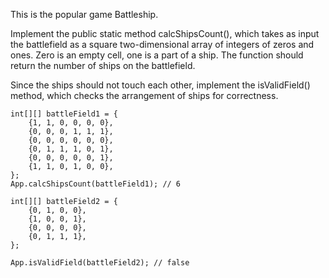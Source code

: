 This is the popular game Battleship.

Implement the public static method calcShipsCount(),
which takes as input the battlefield as a square two-dimensional array of integers of zeros and ones.
Zero is an empty cell, one is a part of a ship. The function should return the number of ships on the battlefield.

Since the ships should not touch each other, implement the isValidField() method, which checks the arrangement of
ships for correctness.
```
int[][] battleField1 = {
    {1, 1, 0, 0, 0, 0},
    {0, 0, 0, 1, 1, 1},
    {0, 0, 0, 0, 0, 0},
    {0, 1, 1, 1, 0, 1},
    {0, 0, 0, 0, 0, 1},
    {1, 1, 0, 1, 0, 0},
};
App.calcShipsCount(battleField1); // 6

int[][] battleField2 = {
    {0, 1, 0, 0},
    {1, 0, 0, 1},
    {0, 0, 0, 0},
    {0, 1, 1, 1},
};

App.isValidField(battleField2); // false
